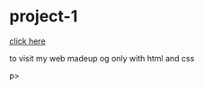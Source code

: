 # project-1
<a href="./myweb.html"> click here </a>
<p>to visit my web madeup og only with html and css</p>p>
